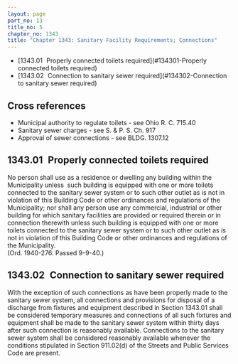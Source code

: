 ```yaml
---
layout: page
part_no: 13
title_no: 5
chapter_no: 1343
title: "Chapter 1343: Sanitary Facility Requirements; Connections"
---
```


* [1343.01   Properly connected toilets required](#134301-Properly connected toilets required)
* [1343.02   Connection to sanitary sewer required](#134302-Connection to sanitary sewer required)

## Cross references

* Municipal authority to regulate toilets - see Ohio R. C. 715.40
* Sanitary sewer charges - see S. & P. S. Ch. 917
* Approval of sewer connections - see BLDG. 1307.12

## 1343.01   Properly connected toilets required

No person shall use as a residence or dwelling any building within the
Municipality unless  such building is equipped with one or more toilets
connected to the sanitary sewer system or to such other outlet as is not in
violation of this Building Code or other ordinances and regulations of the
Municipality; nor shall any person use any commercial, industrial or other
building for which sanitary facilities are provided or required therein or in
connection therewith unless such building is equipped with one or more toilets
connected to the sanitary sewer system or to such other outlet as is not in
violation of this Building Code or other ordinances and regulations of the
Municipality.  
(Ord. 1940-276. Passed 9-9-40.)

## 1343.02   Connection to sanitary sewer required

With the exception of such connections as have been properly made to the
sanitary sewer system, all connections and provisions for disposal of a
discharge from fixtures and equipment described in Section 1343.01 shall be considered temporary measures and connections of all such
fixtures and equipment shall be made to the sanitary sewer system within thirty
days after such connection is reasonably available. Connections to the sanitary
sewer system shall be considered reasonably available whenever the conditions
stipulated in Section 911.02(d) of the Streets and Public Services Code are present.
